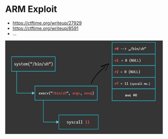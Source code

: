 # ARM Exploit

- https://ctftime.org/writeup/27929
- https://ctftime.org/writeup/8591
- ...

<img src="./images/arm-ROP.jpg" alt="seethefile" width="510" height="300">
